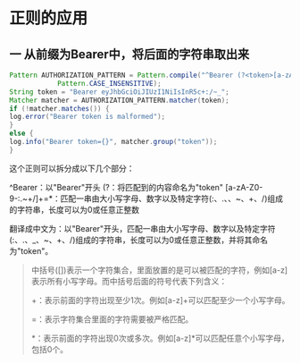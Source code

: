 # 正则的应用

## 一 从前缀为Bearer中，将后面的字符串取出来

```java
Pattern AUTHORIZATION_PATTERN = Pattern.compile("^Bearer (?<token>[a-zA-Z0-9-:._~+/]+=*)$",
			Pattern.CASE_INSENSITIVE);
String token = "Bearer eyJhbGciOiJIUzI1NiIsInR5c+:/~_";
Matcher matcher = AUTHORIZATION_PATTERN.matcher(token);
if (!matcher.matches()) {
log.error("Bearer token is malformed");
}
else {
log.info("Bearer token={}", matcher.group("token"));
}
```

这个正则可以拆分成以下几个部分：

^Bearer：以"Bearer"开头 (?<token>：将匹配到的内容命名为"token" [a-zA-Z0-9-:.~+/]+=*：匹配一串由大小写字母、数字以及特定字符(:、.、、~、+、/)组成的字符串，长度可以为0或任意正整数

翻译成中文为：以"Bearer"开头，匹配一串由大小写字母、数字以及特定字符(:、.、_、~、+、/)组成的字符串，长度可以为0或任意正整数，并将其命名为"token"。

> 中括号([])表示一个字符集合，里面放置的是可以被匹配的字符，例如[a-z]表示所有小写字母。而中括号后面的符号代表下列含义：
>
> +：表示前面的字符出现至少1次。例如[a-z]+可以匹配至少一个小写字母。
>
> =：表示字符集合里面的字符需要被严格匹配。
>
> \*：表示前面的字符出现0次或多次。例如[a-z]\*可以匹配任意个小写字母，包括0个。
